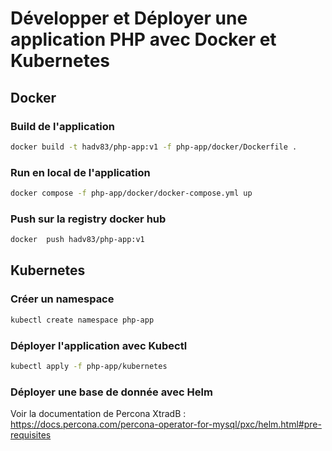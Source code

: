 # Développer et Déployer une application PHP avec Docker et Kubernetes

## Docker

### Build de l'application
```bash
docker build -t hadv83/php-app:v1 -f php-app/docker/Dockerfile .
```

### Run en local de l'application
```bash
docker compose -f php-app/docker/docker-compose.yml up 
```

### Push sur la registry docker hub
```bash
docker  push hadv83/php-app:v1
```

## Kubernetes


### Créer un namespace
```bash
kubectl create namespace php-app
```

### Déployer l'application avec Kubectl
```bash
kubectl apply -f php-app/kubernetes
```

### Déployer une base de donnée avec Helm

Voir la documentation de Percona XtradB : https://docs.percona.com/percona-operator-for-mysql/pxc/helm.html#pre-requisites
